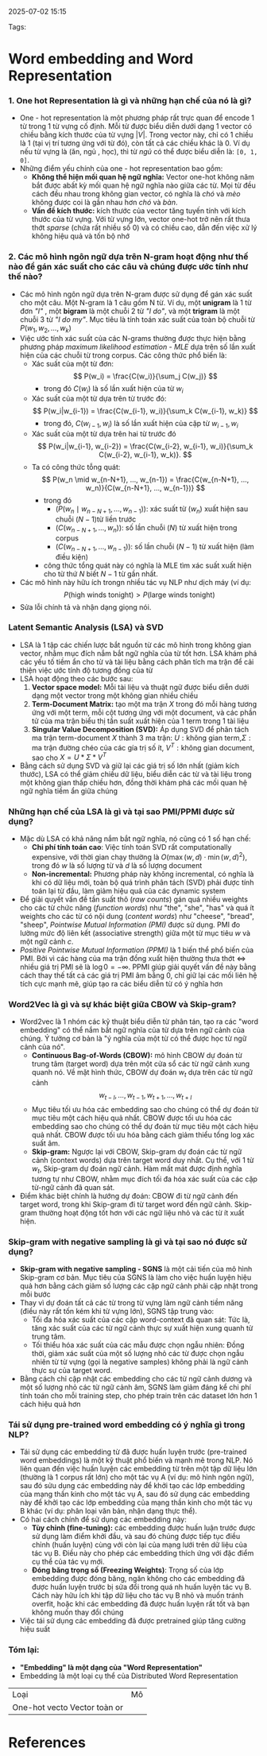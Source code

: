 2025-07-02 15:15


Tags:

# Word embedding and Word Representation

### 1. One hot Representation là gì và những hạn chế của nó là gì?
-  One - hot representation là một phương pháp rất trực quan để encode 1 từ trong 1 từ vựng cố định. Mỗi từ được biểu diễn dưới dạng 1 vector có chiều bằng kích thước của từ vựng $|V|$. Trong vector này, chỉ có 1 chiều là 1 (tại vị trí tương ứng với từ đó), còn tất cả các chiều khác là 0. Ví dụ nếu từ vựng là (ăn, ngủ , học), thì từ *ngủ* có thể được biểu diễn là: `[0, 1, 0]`.
-  Những điểm yếu chính của one - hot representation bao gồm: 
	-  **Không thể hiện mối quan hệ ngữ nghĩa:** Vector one-hot không năm bắt được abất kỳ mối quan hệ ngữ nghĩa nào giữa các từ. Mọi từ đều cách đều nhau trong không gian vector, có nghĩa là *chó* và *mèo* không được coi là gần nhau hơn *chó* và *bàn*.
	- **Vấn đề kích thước:** kích thước của vector tăng tuyến tính với kích thước của từ vựng. Với từ vựng lớn, vector one-hot trở nên rất thưa thớt *sparse* (chứa rất nhiều số 0) và có chiều cao, dẫn đến việc xử lý không hiệu quả và tốn bộ nhớ 
### 2. Các mô hình ngôn ngữ dựa trên N-gram hoạt động như thế nào để gán xác suất cho các câu và chúng được ước tính như thế nào?
-  Các mô hình ngôn ngữ dựa trên N-gram được sử dụng để gán xác suất cho một câu. Một N-gram là 1 câu gồm N từ. Ví dụ, một **unigram** là 1 từ đơn *"I"* , một **bigram** là một chuỗi 2 từ *"I do"*, và một **trigram** là một chuỗi 3 từ *"I do my"*. Mục tiêu là tính toán xác suất của toàn bộ chuỗi từ $P(w_1, w_2, \dots, w_k)$
-  Việc ước tính xác suất của các N-grams thường được thực hiện bằng phương pháp *maximum likelihood estimation - MLE* dựa trên số lần xuất hiện của các chuỗi từ trong corpus. Các công thức phổ biến là: 
	- Xác suất của một từ đơn: $$ P(w_i) = \frac{C(w_i)}{\sum_j C(w_j)} $$
		- trong đó $C(w_i)$ là số lần xuất hiện của từ $w_i$
	- Xác suất của một từ dựa trên từ trước đó: $$ P(w_i|w_{i-1}) = \frac{C(w_{i-1}, w_i)}{\sum_k C(w_{i-1}, w_k)} $$
		- trong đó, $C(w_{i-1}, w_i)$ là số lần xuất hiện của cặp từ $w_{i-1}, w_i$
	- Xác suất của một từ dựa trên hai từ trước đó $$ P(w_i|w_{i-1}, w_{i-2}) = \frac{C(w_{i-2}, w_{i-1}, w_i)}{\sum_k C(w_{i-2}, w_{i-1}, w_k)}. $$
	- Ta có công thức tỗng quát: $$
P(w_n \mid w_{n-N+1}, ..., w_{n-1}) = \frac{C(w_{n-N+1}, ..., w_n)}{C(w_{n-N+1}, ..., w_{n-1})}
$$
		- trong đó 
			- $( P(w_n \mid w_{n-N+1}, ..., w_{n-1}))$: xác suất từ $( w_n )$ xuất hiện sau chuỗi $( N-1 )$từ liền trước
			- $( C(w_{n-N+1}, ..., w_n) )$: số lần chuỗi $( N )$ từ xuất hiện trong corpus
			- $( C(w_{n-N+1}, ..., w_{n-1}) )$: số lần chuỗi $( N-1 )$ từ xuất hiện (làm điều kiện)
		- công thức tổng quát này có nghĩa là MLE tìm xác suất xuất hiện cho từ thứ $N$ biết $N-1$ từ gần nhất.
- Các mô hình này hữu ích trongn nhiều tác vụ NLP như dịch máy (ví dụ: $$P(\text{high winds tonight}) > P(\text{large winds tonight})$$
- Sửa lỗi chính tả và nhận dạng giọng nói.
### Latent Semantic Analysis (LSA) và SVD 
- LSA  là 1 tập các chiến lược bắt nguồn từ các mô hình trong không gian vector, nhằm mục đích nắm bắt ngữ nghĩa của từ tốt hơn. LSA khám phá các yếu tố tiềm ẩn cho từ và tài liệu bằng cách phân tích ma trận để cải thiện việc ước tính độ tương đồng của từ  
- LSA hoạt động theo các bước sau: 
	1. **Vector space model:** Mỗi tài liệu và thuật ngữ được biểu diễn dưới dạng một vector trong một không gian nhiều chiều 
	2. **Term-Document Matrix:** tạo một ma trận $X$ trong đó mỗi hàng tương ứng với một term, mỗi cột tương ứng với một document, và các phần tử của ma trận biểu thị tần suất xuất hiện của 1 term trong 1 tài liệu
	3. **Singular Value Decomposition (SVD):** Áp dụng SVD để phân tách ma trận term-document $X$ thành 3 ma trận: $U : \text{không gian term}$,$\Sigma : \text{ma trận đường chéo của các gía trị số ít}$, $V^T : \text{không gian document}$, sao cho $X = U*\Sigma*V^T$
- Bằng cách sử dụng SVD và giữ lại các giá trị số lớn nhất (giảm kích thước), LSA có thể giảm chiều dữ liệu, biểu diễn các từ và tài liệu trong một không gian thấp chiều hơn, đồng thời khám phá các mối quan hệ ngữ nghĩa tiềm ẩn giữa chúng 
### Những hạn chế của LSA là gì và tại sao PMI/PPMI  được sử dụng? 
- Mặc dù LSA có khả năng nắm bắt ngữ nghĩa, nó cũng có 1 số hạn chế:
	- **Chi phí tính toán cao**: Việc tính toán SVD rất computationally expensive, với thời gian chạy thường là $O(\max(w, d) \cdot \min(w,d)^2)$, trong đó $w$ là số lượng từ và $d$ là số lượng document
	- **Non-incremental:** Phương pháp này không incremental, có nghĩa là khi có dữ liệu mới, toàn bộ quá trình phân tách (SVD) phải được tính toán lại từ đầu, làm giảm hiệu quả của các dynamic system
- Để giải quyết vấn đề tần suất thô (*raw counts*) gán quá nhiều weights cho các từ chức năng (*function words*) như "the", "she", "has" và quá ít weights cho các từ có nội dung (*content words*) như "cheese", "bread", "sheep", *Pointwise Mutual Information (PMI)* được sử dụng. PMI đo lường mức độ liên kết (associative strength) giữa một từ mục tiêu $w$ và một ngữ cảnh $c$.
- *Positive Pointwise Mutual Information (PPMI)* là 1 biến thể phổ biến của PMI. Bởi vì các hàng của ma trận đồng xuất hiện thường thưa thớt <=> nhiều giá trị PMI sẽ là $\log 0 = -\infty$. PPMI giúp giải quyết vấn đề này bằng cách thay thế tất  cả các giá trị PMI âm bằng 0, chỉ giữ lại các mối liên hệ tích cực mạnh mẽ, giúp tạo ra các biểu diễn từ có ý nghĩa hơn 
### Word2Vec là gì và sự khác biệt giữa CBOW và Skip-gram?
- Word2vec là 1 nhóm các kỹ thuật biểu diễn từ phân tán, tạo ra các "word embedding" có thể nắm bắt ngữ nghĩa của từ dựa trên ngữ cảnh của chúng. Ý tưởng cơ bản là "ý nghĩa của một từ có thể được học từ ngữ cảnh của nó".
	- **Continuous Bag-of-Words (CBOW):** mô hình CBOW dự đoán từ trung tâm (target word) dựa trên một cửa sổ các từ ngữ cảnh xung quanh nó. Về mặt hình thức, CBOW dự đoán $w_t$ dựa trên các từ ngữ cảnh $$w_{t-l}, \ldots, w_{t-1}, w_{t+1}, \ldots, w_{t+l}$$
	- Mục tiêu tối ưu hóa các embedding sao cho chúng có thể dự đoán từ mục tiêu một cách hiệu quả nhất. CBOW được tối ưu hóa các embedding sao cho chúng có thể dự đoán từ mục tiêu một cách hiệu quả nhất. CBOW được tối ưu hóa bằng cách giảm thiểu tổng log xác suất âm.
	- **Skip-gram:** Ngược lại với CBOW, Skip-gram dự đoán các từ ngữ cảnh (context words) dựa trên target word duy nhất. Cụ thể, với 1 từ $w_t$, Skip-gram dự đoán ngữ cảnh. Hàm mất mát được định nghĩa tương tự như CBOW, nhằm mục đích tối đa hóa xác suất của các cặp từ-ngữ cảnh đã quan sát. 
- Điểm khác biệt chính là hướng dự đoán: CBOW đi từ ngữ cảnh đến target word, trong khi Skip-gram đi từ target word đến ngữ cảnh. Skip-gram thường hoạt động tốt hơn với các ngữ liệu nhỏ và các từ ít xuất hiện. 
### Skip-gram with negative sampling là gì và tại sao nó được sử dụng?
- **Skip-gram with negative sampling - SGNS** là một cải tiến của mô hình Skip-gram cơ bản. Mục tiêu của SGNS là làm cho việc huấn luyện hiệu quả hơn bằng cách giảm số lượng các cặp ngữ cảnh phải cập nhật trong mỗi bước 
- Thay vì dự đoán tất cả các từ trong từ vựng làm ngữ cảnh tiềm năng (điều này rất tốn kém khi từ vựng lớn), SGNS tập trung vào:
	- Tối đa hóa xác suất của các cặp word-context đã quan sát: Tức là, tăng xác suất của các từ ngữ cảnh thực sự xuất hiện xung quanh từ trung tâm.
	- Tối thiểu hóa xác suất của các mẫu được chọn ngẫu nhiên: Đồng thời, giảm xác suất của một số lượng nhỏ các từ được chọn ngẫu nhiên từ từ vựng (gọi là negative samples) không phải là ngữ cảnh thực sự của target word.
- Bằng cách chỉ cập nhật các embedding cho các từ ngữ cảnh dương và một số lượng nhỏ các từ ngữ cảnh âm, SGNS làm giảm đáng kể chi phí tính toán cho mỗi training step, cho phép train trên các dataset lớn hơn 1 cách hiệu quả hơn
### Tái sử dụng pre-trained word embedding có ý nghĩa gì trong NLP?
- Tái sử dụng các embedding từ đã được huấn luyện trước (pre-trained  word embeddings) là một kỹ thuật phổ biến và mạnh mẽ trong NLP. Nó liên quan đến việc huấn luyện các embedding từ trên một tập dữ liệu lớn (thường là 1 corpus rất lớn) cho một tác vụ A (ví dụ: mô hình ngôn ngữ), sau đó sửu dụng các embedding này để khởi tạo các lớp embedding của mạng thần kinh cho một tác vụ A, sau đó sử dụng các embedding này để khởi tạo các lớp embedding của mạng thần kinh cho một tác vụ B khác (ví dụ: phân loại văn bản, nhận dạng thực thể). 
- Có hai cách chính để sử dụng các embedding này:
	- **Tùy chỉnh (fine-tuning):** các embedding được huấn luận trước được sử dụng làm điểm khởi đầu, và sau đó chúng được tiếp tục điều chỉnh (huấn luyện) cùng với còn lại của mạng lưới trên dữ liệu của tác vụ B. Điều này cho phép các embedding thích ứng với đặc điểm cụ thể của tác vụ mới.
	- **Đóng băng trọng số (Freezing Weights)**: Trọng số của lớp embedding được đóng băng, ngăn không cho các embedding đã được huấn luyện trước bị sửa đổi trong quá nh huấn luyện tác vụ B. Cách này hữu ích khi tập dữ liệu cho tác vụ B nhỏ và muốn tránh overfit, hoặc khi các embedding đã được huấn luyện rất tốt và bạn không muốn thay đổi chúng
- Việc tái sử dụng các embedding đã được pretrained giúp tăng cường hiệu suất 
### Tóm lại:
- **"Embedding" là một dạng của "Word Representation"**
- Embedding là một loại cụ thể của Distributed Word Representation 

|                |               |
| -------------- | ------------ |
| Loại           | Mô            |
| One-hot vecto Vector toàn  or  |

# References
